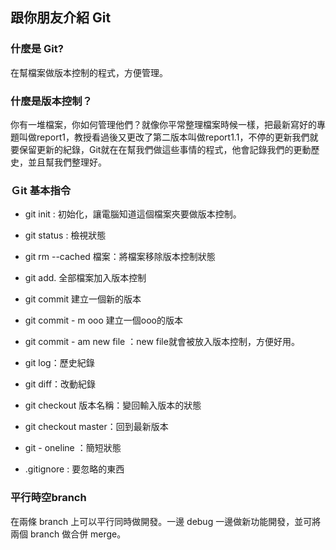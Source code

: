 ## 跟你朋友介紹 Git

### 什麼是 Git?
在幫檔案做版本控制的程式，方便管理。

### 什麼是版本控制？
你有一堆檔案，你如何管理他們？就像你平常整理檔案時候一樣，把最新寫好的專題叫做report1，教授看過後又更改了第二版本叫做report1.1，不停的更新我們就要保留更新的紀錄，Git就在在幫我們做這些事情的程式，他會記錄我們的更動歷史，並且幫我們整理好。

### Ｇit 基本指令

* git init : 初始化，讓電腦知道這個檔案夾要做版本控制。
* git status : 檢視狀態
* git rm --cached 檔案：將檔案移除版本控制狀態

* git add. 全部檔案加入版本控制
* git commit 建立一個新的版本
* git commit - m ooo 建立一個ooo的版本
* git commit - am new file ：new file就會被放入版本控制，方便好用。

* git log：歷史紀錄
* git diff：改動紀錄

* git checkout 版本名稱：變回輸入版本的狀態
* git checkout master：回到最新版本
* git - oneline ：簡短狀態

* .gitignore : 要忽略的東西

### 平行時空branch

在兩條 branch 上可以平行同時做開發。一邊 debug 一邊做新功能開發，並可將兩個 branch 做合併 merge。